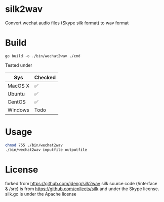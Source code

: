 # silk2wav

Convert wechat audio files (Skype silk format) to wav format

# Build

`go build -o ./bin/wechat2wav ./cmd`

Tested under

| Sys     | Checked |
|---------|---------|
| MacOS X | ✅       |
| Ubuntu  | ✅       |
| CentOS  | ✅       |
| Windows | Todo    |

# Usage

```bash
chmod 755 ./bin/wechat2wav
./bin/wechat2wav inputfile outputfile
```

# License

forked from https://github.com/jdeng/silk2wav
silk source code (/interface & /src) is from https://github.com/collects/silk and under the Skype license.
silk.go is under the Apache license

